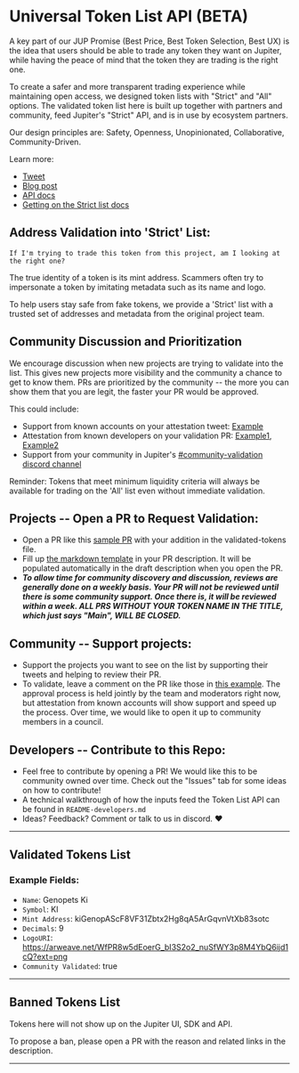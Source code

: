 # Universal Token List API (BETA)

A key part of our JUP Promise (Best Price, Best Token Selection, Best UX) is the idea that users should be able to trade any token they want on Jupiter, while having the peace of mind that the token they are trading is the right one.

To create a safer and more transparent trading experience while maintaining open access, we designed token lists with "Strict" and "All" options. The validated token list here is built up together with partners and community, feed Jupiter's "Strict" API, and is in use by ecosystem partners. 

Our design principles are: Safety, Openness, Unopinionated, Collaborative, Community-Driven. 

Learn more:
-  [Tweet](https://twitter.com/JupiterExchange/status/1625877026866446337?s=20)
-  [Blog post](https://blog.jup.ag/token-list-api/)
-  [API docs](https://station.jup.ag/docs/apis/token-list-api)
-  [Getting on the Strict list docs](https://station.jup.ag/docs/get-your-token-onto-jup#getting-on-the-strict-list)

## Address Validation into 'Strict' List:
`If I'm trying to trade this token from this project, am I looking at the right one?`

The true identity of a token is its mint address. Scammers often try to impersonate a token by imitating metadata such as its name and logo. 

To help users stay safe from fake tokens, we provide a 'Strict' list with a trusted set of addresses and metadata from the original project team.

## Community Discussion and Prioritization 
We encourage discussion when new projects are trying to validate into the list. This gives new projects more visibility and the community a chance to get to know them. PRs are prioritized by the community -- the more you can show them that you are legit, the faster your PR would be approved. 

This could include:
 - Support from known accounts on your attestation tweet: [Example](https://twitter.com/Cogent_Crypto/status/1630963084037869569?s=20) 
- Attestation from known developers on your validation PR: [Example1](https://github.com/jup-ag/token-list/pull/165), [Example2](https://github.com/jup-ag/token-list/pull/76)
-  Support from your community in Jupiter's [#community-validation discord channel](https://discord.gg/jup)

  Reminder: Tokens that meet minimum liquidity criteria will always be available for trading on the 'All' list even without immediate validation.

## Projects -- Open a PR to Request Validation:
- Open a PR like this [sample PR](https://github.com/jup-ag/token-list/pull/76) with your addition in the validated-tokens file.
- Fill up [the markdown template](https://github.com/jup-ag/token-list/blob/main/pull_request_template.md) in your PR description. It will be populated automatically in the draft description when you open the PR.
- ***To allow time for community discovery and discussion, reviews are generally done on a weekly basis. Your PR will not be reviewed until there is some community support. Once there is, it will be reviewed within a week. ALL PRS WITHOUT YOUR TOKEN NAME IN THE TITLE, which just says "Main", WILL BE CLOSED.***

## Community -- Support projects: 
- Support the projects you want to see on the list by supporting their tweets and helping to review their PR.
- To validate, leave a comment on the PR like those in [this example](https://github.com/jup-ag/token-list/pull/76). The approval process is held jointly by the team and moderators right now, but attestation from known accounts will show support and speed up the process. Over time, we would like to open it up to community members in a council.

## Developers -- Contribute to this Repo: 
- Feel free to contribute by opening a PR! We would like this to be community owned over time. Check out the "Issues" tab for some ideas on how to contribute!
- A technical walkthrough of how the inputs feed the Token List API can be found in `README-developers.md`
- Ideas? Feedback? Comment or talk to us in discord. ❤️


<hr>

## Validated Tokens List

### Example Fields:  
- `Name`: Genopets Ki
- `Symbol`: KI 
- `Mint Address`: kiGenopAScF8VF31Zbtx2Hg8qA5ArGqvnVtXb83sotc
- `Decimals`: 9 
- `LogoURI`: https://arweave.net/WfPR8w5dEoerG_bI3S2o2_nuSfWY3p8M4YbQ6ijd1cQ?ext=png
- `Community Validated`: true

<hr>

## Banned Tokens List
Tokens here will not show up on the Jupiter UI, SDK and API.

To propose a ban, please open a PR with the reason and related links in the description.


<hr>
